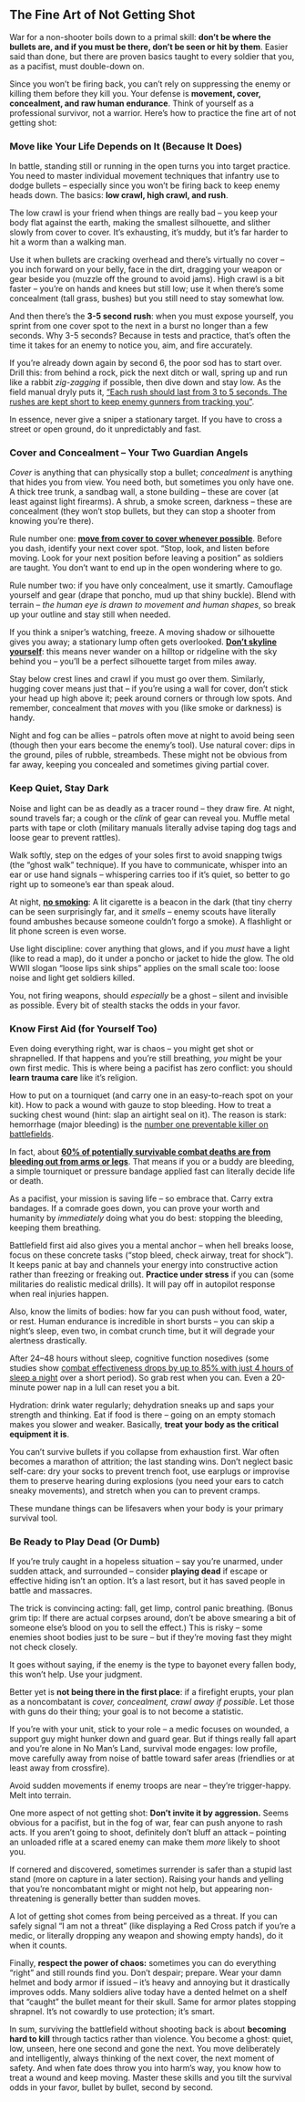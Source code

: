 ## The Fine Art of Not Getting Shot

War for a non-shooter boils down to a primal skill: **don’t be where the bullets are, and if you must be there, don’t be seen or hit by them**. Easier said than done, but there are proven basics taught to every soldier that you, as a pacifist, must double-down on. 

Since you won’t be firing back, you can’t rely on suppressing the enemy or killing them before they kill you. Your defense is **movement, cover, concealment, and raw human endurance**. Think of yourself as a professional survivor, not a warrior. Here’s how to practice the fine art of not getting shot:

### Move like Your Life Depends on It (Because It Does)

In battle, standing still or running in the open turns you into target practice. You need to master individual movement techniques that infantry use to dodge bullets – especially since you won’t be firing back to keep enemy heads down. The basics: **low crawl, high crawl, and rush**. 

The low crawl is your friend when things are really bad – you keep your body flat against the earth, making the smallest silhouette, and slither slowly from cover to cover. It’s exhausting, it’s muddy, but it’s far harder to hit a worm than a walking man. 

Use it when bullets are cracking overhead and there’s virtually no cover – you inch forward on your belly, face in the dirt, dragging your weapon or gear beside you (muzzle off the ground to avoid jams). High crawl is a bit faster – you’re on hands and knees but still low; use it when there’s some concealment (tall grass, bushes) but you still need to stay somewhat low. 

And then there’s the **3-5 second rush**: when you must expose yourself, you sprint from one cover spot to the next in a burst no longer than a few seconds. Why 3-5 seconds? Because in tests and practice, that’s often the time it takes for an enemy to notice you, aim, and fire accurately. 

If you’re already down again by second 6, the poor sod has to start over. Drill this: from behind a rock, pick the next ditch or wall, spring up and run like a rabbit *zig-zagging* if possible, then dive down and stay low. As the field manual dryly puts it, [“Each rush should last from 3 to 5 seconds. The rushes are kept short to keep enemy gunners from tracking you”](https://www.globalsecurity.org/military/library/policy/army/fm/21-75/Ch3.htm). 

In essence, never give a sniper a stationary target. If you have to cross a street or open ground, do it unpredictably and fast.

### Cover and Concealment – Your Two Guardian Angels

*Cover* is anything that can physically stop a bullet; *concealment* is anything that hides you from view. You need both, but sometimes you only have one. A thick tree trunk, a sandbag wall, a stone building – these are cover (at least against light firearms). A shrub, a smoke screen, darkness – these are concealment (they won’t stop bullets, but they can stop a shooter from knowing you’re there). 

Rule number one: **[move from cover to cover whenever possible](https://www.globalsecurity.org/military/library/policy/army/fm/21-75/Ch3.htm)**. Before you dash, identify your next cover spot. “Stop, look, and listen before moving. Look for your next position before leaving a position” as soldiers are taught. You don’t want to end up in the open wondering where to go. 

Rule number two: if you have only concealment, use it smartly. Camouflage yourself and gear (drape that poncho, mud up that shiny buckle). Blend with terrain – *the human eye is drawn to movement and human shapes*, so break up your outline and stay still when needed. 

If you think a sniper’s watching, freeze. A moving shadow or silhouette gives you away; a stationary lump often gets overlooked. **[Don’t skyline yourself](https://lowflyzone.tripod.com/info/fivess.html)**: this means never wander on a hilltop or ridgeline with the sky behind you – you’ll be a perfect silhouette target from miles away. 

Stay below crest lines and crawl if you must go over them. Similarly, hugging cover means just that – if you’re using a wall for cover, don’t stick your head up high above it; peek around corners or through low spots. And remember, concealment that *moves* with you (like smoke or darkness) is handy. 

Night and fog can be allies – patrols often move at night to avoid being seen (though then your ears become the enemy’s tool). Use natural cover: dips in the ground, piles of rubble, streambeds. These might not be obvious from far away, keeping you concealed and sometimes giving partial cover.

### Keep Quiet, Stay Dark

Noise and light can be as deadly as a tracer round – they draw fire. At night, sound travels far; a cough or the *clink* of gear can reveal you. Muffle metal parts with tape or cloth (military manuals literally advise taping dog tags and loose gear to prevent rattles). 

Walk softly, step on the edges of your soles first to avoid snapping twigs (the “ghost walk” technique). If you have to communicate, whisper into an ear or use hand signals – whispering carries too if it’s quiet, so better to go right up to someone’s ear than speak aloud. 

At night, **[no smoking](https://lowflyzone.tripod.com/info/fivess.html)**: A lit cigarette is a beacon in the dark (that tiny cherry can be seen surprisingly far, and it *smells* – enemy scouts have literally found ambushes because someone couldn’t forgo a smoke). A flashlight or lit phone screen is even worse. 

Use light discipline: cover anything that glows, and if you *must* have a light (like to read a map), do it under a poncho or jacket to hide the glow. The old WWII slogan “loose lips sink ships” applies on the small scale too: loose noise and light get soldiers killed. 

You, not firing weapons, should *especially* be a ghost – silent and invisible as possible. Every bit of stealth stacks the odds in your favor.

### Know First Aid (for Yourself Too)

Even doing everything right, war is chaos – you might get shot or shrapnelled. If that happens and you’re still breathing, *you* might be your own first medic. This is where being a pacifist has zero conflict: you should **learn trauma care** like it’s religion. 

How to put on a tourniquet (and carry one in an easy-to-reach spot on your kit). How to pack a wound with gauze to stop bleeding. How to treat a sucking chest wound (hint: slap an airtight seal on it). The reason is stark: hemorrhage (major bleeding) is the [number one preventable killer on battlefields](https://www.militarytimes.com/2013/03/29/study-25-of-war-deaths-medically-preventable/). 

In fact, about **[60% of potentially survivable combat deaths are from bleeding out from arms or legs](https://www.narescue.com/media/wysiwyg/CMS/additional_reading/pdfs/tccc.pdf)**. That means if you or a buddy are bleeding, a simple tourniquet or pressure bandage applied fast can literally decide life or death. 

As a pacifist, your mission is saving life – so embrace that. Carry extra bandages. If a comrade goes down, you can prove your worth and humanity by *immediately* doing what you do best: stopping the bleeding, keeping them breathing. 

Battlefield first aid also gives you a mental anchor – when hell breaks loose, focus on these concrete tasks (“stop bleed, check airway, treat for shock”). It keeps panic at bay and channels your energy into constructive action rather than freezing or freaking out. **Practice under stress** if you can (some militaries do realistic medical drills). It will pay off in autopilot response when real injuries happen.

Also, know the limits of bodies: how far you can push without food, water, or rest. Human endurance is incredible in short bursts – you can skip a night’s sleep, even two, in combat crunch time, but it will degrade your alertness drastically. 

After 24–48 hours without sleep, cognitive function nosedives (some studies show [combat effectiveness drops by up to 85% with just 4 hours of sleep a night](https://mrdc.health.mil/index.cfm/media/articles/2024/MOMRP_funds_fatigue_research) over a short period). So grab rest when you can. Even a 20-minute power nap in a lull can reset you a bit. 

Hydration: drink water regularly; dehydration sneaks up and saps your strength and thinking. Eat if food is there – going on an empty stomach makes you slower and weaker. Basically, **treat your body as the critical equipment it is**. 

You can’t survive bullets if you collapse from exhaustion first. War often becomes a marathon of attrition; the last standing wins. Don’t neglect basic self-care: dry your socks to prevent trench foot, use earplugs or improvise them to preserve hearing during explosions (you need your ears to catch sneaky movements), and stretch when you can to prevent cramps. 

These mundane things can be lifesavers when your body is your primary survival tool.

### Be Ready to Play Dead (Or Dumb)

If you’re truly caught in a hopeless situation – say you’re unarmed, under sudden attack, and surrounded – consider **playing dead** if escape or effective hiding isn’t an option. It’s a last resort, but it has saved people in battle and massacres. 

The trick is convincing acting: fall, get limp, control panic breathing. (Bonus grim tip: If there are actual corpses around, don’t be above smearing a bit of someone else’s blood on you to sell the effect.) This is risky – some enemies shoot bodies just to be sure – but if they’re moving fast they might not check closely. 

It goes without saying, if the enemy is the type to bayonet every fallen body, this won’t help. Use your judgment.

Better yet is **not being there in the first place**: if a firefight erupts, your plan as a noncombatant is *cover, concealment, crawl away if possible*. Let those with guns do their thing; your goal is to not become a statistic. 

If you’re with your unit, stick to your role – a medic focuses on wounded, a support guy might hunker down and guard gear. But if things really fall apart and you’re alone in No Man’s Land, survival mode engages: low profile, move carefully away from noise of battle toward safer areas (friendlies or at least away from crossfire). 

Avoid sudden movements if enemy troops are near – they’re trigger-happy. Melt into terrain.

One more aspect of not getting shot: **Don’t invite it by aggression.** Seems obvious for a pacifist, but in the fog of war, fear can push anyone to rash acts. If you aren’t going to shoot, definitely don’t bluff an attack – pointing an unloaded rifle at a scared enemy can make them *more* likely to shoot you. 

If cornered and discovered, sometimes surrender is safer than a stupid last stand (more on capture in a later section). Raising your hands and yelling that you’re noncombatant might or might not help, but appearing non-threatening is generally better than sudden moves. 

A lot of getting shot comes from being perceived as a threat. If you can safely signal “I am not a threat” (like displaying a Red Cross patch if you’re a medic, or literally dropping any weapon and showing empty hands), do it when it counts.

Finally, **respect the power of chaos:** sometimes you can do everything “right” and still rounds find you. Don’t despair; prepare. Wear your damn helmet and body armor if issued – it’s heavy and annoying but it drastically improves odds. Many soldiers alive today have a dented helmet on a shelf that “caught” the bullet meant for their skull. Same for armor plates stopping shrapnel. It’s not cowardly to use protection; it’s smart.

In sum, surviving the battlefield without shooting back is about **becoming hard to kill** through tactics rather than violence. You become a ghost: quiet, low, unseen, here one second and gone the next. You move deliberately and intelligently, always thinking of the next cover, the next moment of safety. And when fate does throw you into harm’s way, you know how to treat a wound and keep moving. Master these skills and you tilt the survival odds in your favor, bullet by bullet, second by second.